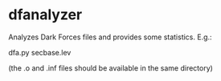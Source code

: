 # dfanalyzer
Analyzes Dark Forces files and provides some statistics. E.g.:

dfa.py secbase.lev

(the .o and .inf files should be available in the same directory)
